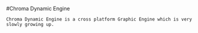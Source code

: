 #Chroma Dynamic Engine

    Chroma Dynamic Engine is a cross platform Graphic Engine which is very slowly growing up.
